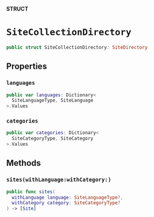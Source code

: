 **STRUCT**

# `SiteCollectionDirectory`

```swift
public struct SiteCollectionDirectory: SiteDirectory
```

## Properties
### `languages`

```swift
public var languages: Dictionary<
  SiteLanguageType, SiteLanguage
>.Values
```

### `categories`

```swift
public var categories: Dictionary<
  SiteCategoryType, SiteCategory
>.Values
```

## Methods
### `sites(withLanguage:withCategory:)`

```swift
public func sites(
  withLanguage language: SiteLanguageType?,
  withCategory category: SiteCategoryType?
) -> [Site]
```

